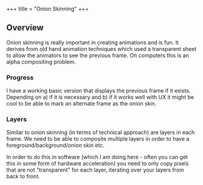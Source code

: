 +++
title = "Onion Skinning"
+++

## Overview

Onion skinning is really important in creating animations and is fun. It derives from old hand animation techniques which used a transparent sheet to allow the animators to see the previous frame. On computers this is an alpha compositing problem.


### Progress
I have a working basic version that displays the previous frame if it exists. Depending on a) if it is necessary and b) if it works well with UX it might be cool to be able to mark an alternate frame as the onion skin.

### Layers

Similar to onion skinning (in terms of technical approach) are layers in each frame. We need to be able to composite multiple layers in order to have a foreground/background/onion skin etc. 

In order to do this in software (which I am doing here - often you can get this in some form of hardware acceleration) you need to only copy pixels that are not "transparent" for each layer, iterating over your layers from back to front.